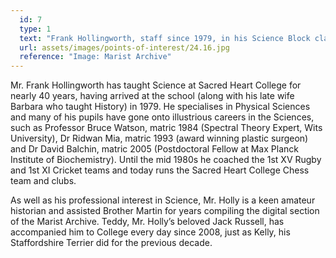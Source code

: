 ```yaml
---
  id: 7
  type: 1
  text: "Frank Hollingworth, staff since 1979, in his Science Block classroom in 1982."
  url: assets/images/points-of-interest/24.16.jpg
  reference: "Image: Marist Archive"
---
```

Mr. Frank Hollingworth has taught Science at Sacred Heart College for nearly 40 years, having arrived at the school (along with his late wife Barbara who taught History) in 1979. He specialises in Physical Sciences and many of his pupils have gone onto illustrious careers in the Sciences, such as Professor Bruce Watson, matric 1984 (Spectral Theory Expert, Wits University), Dr Ridwan Mia, matric 1993 (award winning plastic surgeon) and Dr David Balchin, matric 2005 (Postdoctoral Fellow at Max Planck Institute of Biochemistry). Until the mid 1980s he coached the 1st XV Rugby and 1st XI Cricket teams and today runs the Sacred Heart College Chess team and clubs. 

As well as his professional interest in Science, Mr. Holly is a keen amateur historian and assisted Brother Martin for years compiling the digital section of the Marist Archive. Teddy, Mr. Holly’s beloved Jack Russell, has accompanied him to College every day since 2008, just as Kelly, his Staffordshire Terrier did for the previous decade. 


